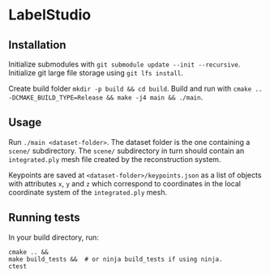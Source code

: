 # LabelStudio

## Installation

Initialize submodules with `git submodule update --init --recursive`. Initialize git large file storage using `git lfs install`.

Create build folder `mkdir -p build && cd build`. Build and run with `cmake .. -DCMAKE_BUILD_TYPE=Release && make -j4 main && ./main`.

## Usage

Run `./main <dataset-folder>`. The dataset folder is the one containing a `scene/` subdirectory. The `scene/` subdirectory in turn should contain an `integrated.ply` mesh file created by the reconstruction system.

Keypoints are saved at `<dataset-folder>/keypoints.json` as a list of objects with attributes `x`, `y` and `z` which correspond to coordinates in the local coordinate system of the `integrated.ply` mesh.


## Running tests

In your build directory, run:
```
cmake .. &&
make build_tests &&  # or ninja build_tests if using ninja.
ctest
```

